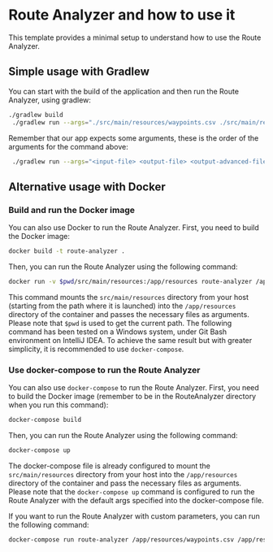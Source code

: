 # Route Analyzer and how to use it

This template provides a minimal setup to understand how to use the Route Analyzer.

## Simple usage with Gradlew
You can start with the build of the application and then run the Route Analyzer, using gradlew:
```bash
./gradlew build
 ./gradlew run --args="./src/main/resources/waypoints.csv ./src/main/resources/output.json ./src/main/resources/output-advanced.json ./src/main/resources/custom-parameters.yml" 
```
Remember that our app expects some arguments, these is the order of the arguments for the command above:
```bash
 ./gradlew run --args="<input-file> <output-file> <output-advanced-file> <custom-parameters-file>" 
```

## Alternative usage with Docker
### Build and run the Docker image
You can also use Docker to run the Route Analyzer. First, you need to build the Docker image:
```bash
docker build -t route-analyzer .
```
Then, you can run the Route Analyzer using the following command:
```bash
docker run -v $pwd/src/main/resources:/app/resources route-analyzer /app/resources/waypoints.csv /app/resources/output.json /app/resources/output-advanced.json /app/resources/custom-parameters.yml
```

This command mounts the `src/main/resources` directory from your host (starting from the path where it is launched) into the `/app/resources` directory of the container and passes the necessary files as arguments.
Please note that `$pwd` is used to get the current path. The following command has been tested on a Windows system, under Git Bash environment on IntelliJ IDEA.
To achieve the same result but with greater simplicity, it is recommended to use `docker-compose`.

### Use docker-compose to run the Route Analyzer
You can also use `docker-compose` to run the Route Analyzer. First, you need to build the Docker image (remember to be in the RouteAnalyzer directory when you run this command):
```bash
docker-compose build
```
Then, you can run the Route Analyzer using the following command:
```bash
docker-compose up
```
The docker-compose file is already configured to mount the `src/main/resources` directory from your host into the `/app/resources` directory of the container and pass the necessary files as arguments.
Please note that the `docker-compose up` command is configured to run the Route Analyzer with the default args specified into the docker-compose file.

If you want to run the Route Analyzer with custom parameters, you can run the following command:
```bash
docker-compose run route-analyzer /app/resources/waypoints.csv /app/resources/output.json /app/resources/output-advanced.json /app/resources/custom-parameters.yml
```
